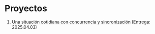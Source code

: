 # Proyectos

1. [Una situación cotidiana con concurrencia y sincronización](./1/README.md) (Entrega: 2025.04.03)

